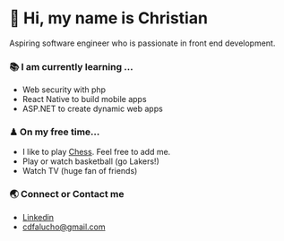 # 👋 Hi, my name is Christian  
Aspiring software engineer who is passionate in front end development.



### 📚 I am currently learning ...

- Web security with php
- React Native to build mobile apps
- ASP.NET to create dynamic web apps

### ♟ On my free time...

- I like to play [Chess](https://www.chess.com/register?ref_id=62505398). Feel free to add me.
- Play or watch basketball (go Lakers!)
- Watch TV (huge fan of friends)
 
### 🌏 Connect or Contact me 

- [Linkedin](https://www.linkedin.com/in/cdfalucho/)
- cdfalucho@gmail.com





